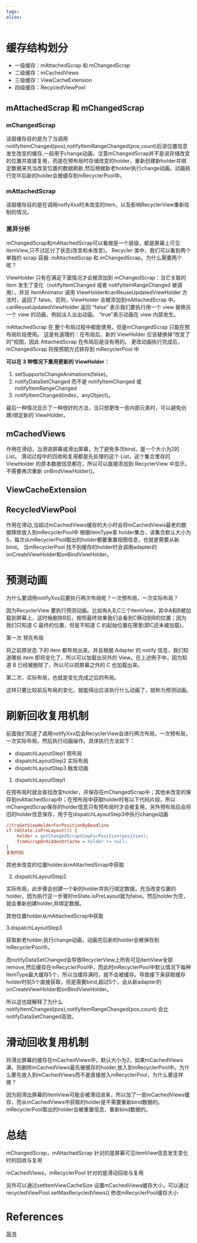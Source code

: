 ```yaml
---
tags: 
alias:
---
```

# 缓存结构划分
-   一级缓存：mAttachedScrap 和 mChangedScrap
-   二级缓存：mCachedViews
-   三级缓存：ViewCacheExtension
-   四级缓存：RecycledViewPool
## mAttachedScrap 和 mChangedScrap
### mChangedScrap
该层缓存目的是为了当调用notifyItemChanged(pos),notifyItemRangeChanged(pos,count)后该位置信息发生改变的缓存,一般用于change动画，注意mChangedScrap并不是说存储改变的位置并直接复用，而是在预布局时存储改变的holder，重新创建新holder并绑定数据来充当改变位置的数据刷新,然后根据新老holder执行change动画。动画执行完毕后新的holder会被缓存到mRecyclerPool中。

### mAttachedScrap
该层缓存目的是在调用notfyXxx时未改变的item，以及影响RecyclerView重新绘制的情况。
### 差异分析
mChangedScrap和mAttachedScrap可以看做是一个层级，都是屏幕上可见itemView,只不过区分了状态(改变和未改变)。
Recycler 类中，我们可以看到两个单独的 scrap 容器: mAttachedScrap 和 mChangedScrap。为什么需要两个呢？

ViewHolder 只有在满足下面情况才会被添加到 mChangedScrap：当它关联的 item 发生了变化（notifyItemChanged 或者 notifyItemRangeChanged 被调用），并且 ItemAnimator 调用 ViewHolder#canReuseUpdatedViewHolder 方法时，返回了 false。否则，ViewHolder 会被添加到mAttachedScrap 中。 canReuseUpdatedViewHolder 返回 “false” 表示我们要执行用一个 view 替换另一个 view 的动画，例如淡入淡出动画。 “true”表示动画在 view 内部发生。

mAttachedScrap 在 整个布局过程中都能使用，但是mChangedScrap 只能在预布局阶段使用。 这是有道理的：在布局后，新的 ViewHolder 应该替换掉“改变了的”视图，因此 AttachedScrap 在布局后是没有用的。 更改动画执行完成后，mChangedScrap 将按预期方式转存到 mRecyclerPool 中

**可以在 3 种情况下重用更新的 ViewHolder：**

1.  setSupportsChangeAnimations(false)。
2.  notifyDataSetChanged 而不是 notifyItemChanged 或 notifyItemRangeChanged
3.  notifyItemChanged(index，anyObject)。

最后一种情况显示了一种很好的方法，当只想更改一些内部元素时，可以避免创建/绑定新的 ViewHolder。
## mCachedViews
作用在滑动，当滑进屏幕或滑出屏幕，为了避免多次bind，是一个大小为2的List。
滑动过程中的回收和复用都是先处理的这个 List，这个集合里存的 ViewHolder 的原本数据信息都在，所以可以直接添加到 RecyclerView 中显示，不需要再次重新 onBindViewHolder()。
## ViewCacheExtension
## RecycledViewPool
作用在滑动,当超过mCachedViews缓存的大小时会将mCachedViews最老的数据移除放入到mRecyclerPool中 
根据itemType拿 holder集合，该集合默认大小为5，每次从mRecyclerPool取出的holder都要重置视图信息，也就是需要从新bind。
当mRecyclerPool 找不到缓存的holder时会调用adapter的onCreateViewHolder和onBindViewHolder。
# 预测动画
为什么要调用notifyXxx后要执行两次布局呢？一次预布局，一次实际布局？

因为RecyclerView 要执行预测动画。比如有A,B,C三个itemView，其中A和B被加载到屏幕上，这时候删除B后，按照最终效果我们会看到C移动到B的位置；因为我们只知道 C 最终的位置，但是不知道 C 的起始位置在哪里(即C还未被加载)。

第一次 预先布局

将之前原状态 下的 item 都布局出来。并且根据 Adapter 的 notify 信息，我们知道哪些 item 即将变化了，所以可以加载出另外的 View。在上述例子中，因为知道 B 已经被删除了，所以可以把屏幕之外的 C 也加载出来。

第二次，实际布局，也就是变化完成之后的布局。

这样只要比较前后布局的变化，就能得出应该执行什么动画了，就称为预测动画。
#  刷新回收复用机制
前面我们知道了调用notifyXxx后会RecyclerView会进行两次布局，一次预布局，一次实际布局，然后执行动画操作。具体执行方法如下：

-   dispatchLayoutStep1 预布局
-   dispatchLayoutStep2 实际布局
-   dispatchLayoutStep3 触发动画

1.  dispatchLayoutStep1

在预布局时就会查找改变holder，并保存在mChangedScrap中；其他未改变的保存到mAttachedScrap中；在预布局中获取holder时有以下代码片段，所以mChangedScrap保存的holder信息只有预布局时才会被复用，另外预布局后会将旧的holder信息保存，用于在dispatchLayoutStep3中执行change动画

```ini
//tryGetViewHolderForPositionByDeadline
if (mState.isPreLayout()) {
    holder = getChangedScrapViewForPosition(position);
    fromScrapOrHiddenOrCache = holder != null;
}
复制代码
```

其他未改变的位置holder从mAttachedScrap中获取

2.  dispatchLayoutStep2

实际布局，此步骤会创建一个新的holder并执行绑定数据，充当改变位置的holder。因为执行这一步骤时mState.isPreLayout就为false。然后holder为空，就会重新创建holder,并绑定数据。

其他位置holder从mAttachedScrap中获取

3.dispatchLayoutStep3

获取新老holder,执行change动画，动画完后新的holder会被保存到mRecyclerPool中。

而notifyDataSetChanged会导致RecyclerView上所有可见itemView全部remove,然后缓存在mRecyclerPool中，而此时mRecyclerPool中默认情况下每种itemType最大缓存5个，所以当缓存满时，就不会被缓存。导致接下来获取缓存holder时前5个直接获取，但是需要bind,超过5个，会从新adapter的onCreateViewHolder和onBindViewHolder。

所以这也就解释了为什么notifyItemChanged(pos),notifyItemRangeChanged(pos,count) 会比notifyDataSetChanged高效。

# 滑动回收复用机制
将滑出屏幕的缓存在mCachedViews中，默认大小为2，如果mCachedViews满，则删除mCachedViews最先被缓存的holder,放入到mRecyclerPool中。为什么要先放入到mCachedViews而不是直接放入mRecyclerPool，为什么要这样做？

因为刚滑出屏幕的itemView可能会被滑动进来，所以加了一层mCachedViews缓存，而从mCachedViews中获取的holder是不需要重新bind数据的。mRecyclerPool取出的holder会被重置信息，重新bind数据的。
# 总结
mChangedScrap，mAttachedScrap 针对的是屏幕可见itemView信息发生变化时的回收与复用

mCachedViews，mRecyclerPool 针对的是滑动回收与复用

另外可以通过setItemViewCacheSize 设置mCachedViews缓存大小，可以通过 recycledViewPool.setMaxRecycledViews() 修改mRecyclerPool缓存大小


# References 
[简书](https://juejin.cn/post/6854573221702795277#heading-9)
